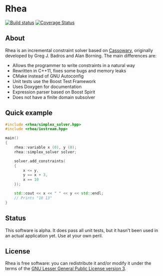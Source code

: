 Rhea
====
[![Build status](https://travis-ci.org/Nocte-/rhea.png?branch=master)](https://travis-ci.org/Nocte-/rhea) [![Coverage Status](https://coveralls.io/repos/Nocte-/rhea/badge.png)](https://coveralls.io/r/Nocte-/rhea)

About
-----
Rhea is an incremental constraint solver based on 
[Cassowary](http://www.cs.washington.edu/research/constraints/cassowary), 
originally developed by Greg J. Badros and Alan Borning.  The main
differences are:

 * Allows the programmer to write constraints in a natural way
 * Rewritten in C++11, fixes some bugs and memory leaks
 * CMake instead of GNU Autoconfig
 * Unit tests use the Boost Test Framework
 * Uses Doxygen for documentation
 * Expression parser based on Boost Spirit
 * Does not have a finite domain subsolver 


Quick example
-------------

```c++
#include <rhea/simplex_solver.hpp>
#include <rhea/iostream.hpp>

main()
{
    rhea::variable x (0), y (0);
    rhea::simplex_solver solver;

    solver.add_constraints(
    {
        x <= y,
        y == x + 3,
        x == 10
    });

    std::cout << x << " " << y << std::endl;
    // Prints "10 13"
}
```


Status
------
This software is alpha.  It does pass all unit tests, but it hasn't been used
in an actual application yet.  Use at your own peril.

License
-------
Rhea is free software: you can redistribute it and/or modify it under the
terms of the [GNU Lesser General Public License version 3](https://www.gnu.org/licenses/lgpl.html).

